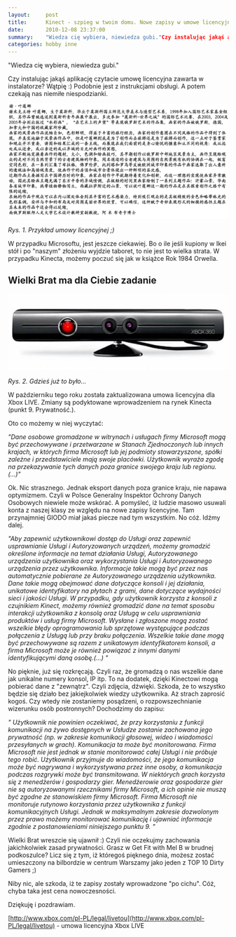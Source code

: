 ```yaml
---
layout:     post
title:      Kinect - szpieg w twoim domu. Nowe zapisy w umowe licencyjnej. 
date:       2010-12-08 23:37:00
summary:    "Wiedza cię wybiera, niewiedza gubi."Czy instalując jakąś aplikację czytacie umowę licencyjna zawarta w instalatorze?Wątpię  — ) Podobnie jest z instrukcjami obsługi. A potem czekają nas niemiłe niespodzianki. Rys. 1. Przykład umowy licencyjnej ;)W przypadku Microsoftu, jest jeszcze ciekawiej. Bo o il...
categories: hobby inne
---
```




"Wiedza cię wybiera, niewiedza gubi."

Czy instalując jakąś aplikację czytacie umowę licencyjna zawarta w instalatorze?
Wątpię :) Podobnie jest z instrukcjami obsługi. A potem czekają nas niemiłe niespodzianki. 




![desk](https://raw.githubusercontent.com/djfoxer/djfoxer.github.io/master/_img/2010-12-8-_189_/g_-_608x405_-_-_21943x20101208233614_1.gif)


 *Rys. 1. Przykład umowy licencyjnej ;)* 

W przypadku Microsoftu, jest jeszcze ciekawiej. Bo o ile jeśli kupiony w Ikei stół i po "naszym" złożeniu wyjdzie taboret, to nie jest to wielka strata. W przypadku Kinecta, możemy poczuć się jak w książce Rok 1984 Orwella.




## Wielki Brat ma dla Ciebie zadanie






![desk](https://raw.githubusercontent.com/djfoxer/djfoxer.github.io/master/_img/2010-12-8-_189_/g_-_608x405_-_-_21943x20101208233614_2.jpg)


 *Rys. 2. Gdzieś już to było...* 


W październiku tego roku została zaktualizowana umowa licencyjna dla Xbox LIVE. Zmiany są podyktowane wprowadzeniem na rynek Kinecta (punkt 9. Prywatność.).

Oto co możemy w niej wyczytać:



 *"Dane osobowe gromadzone w witrynach i usługach firmy Microsoft mogą być przechowywane i przetwarzane w Stanach Zjednoczonych lub innych krajach, w których firma Microsoft lub jej podmioty stowarzyszone, spółki zależne i przedstawiciele mają swoje placówki. Użytkownik wyraża zgodę na przekazywanie tych danych poza granice swojego kraju lub regionu.(...)"* 

Ok. Nic strasznego. Jednak eksport danych poza granice kraju, nie napawa optymizmem. Czyli w Polsce Generalny Inspektor Ochrony Danych Osobowych niewiele może wskórać. A pomyśleć, iż ludzie masowo usuwali konta z naszej klasy ze względu na nowe zapisy licencyjne. Tam przynajmniej GIODO miał jakaś piecze nad tym wszystkim. No cóż. Idźmy dalej. 



 *"Aby zapewnić użytkownikowi dostęp do Usługi oraz zapewnić usprawnianie Usługi i Autoryzowanych urządzeń, możemy gromadzić określone informacje na temat działania Usługi, Autoryzowanego urządzenia użytkownika oraz wykorzystania Usługi i Autoryzowanego urządzenia przez użytkownika. Informacje takie mogą być przez nas automatycznie pobierane ze Autoryzowanego urządzenia użytkownika. Dane takie mogą obejmować dane dotyczące konsoli i jej działania, unikatowe identyfikatory na płytach z grami, dane dotyczące wydajności sieci i jakości Usługi. W przypadku, gdy użytkownik korzysta z konsoli z czujnikiem Kinect, możemy również gromadzić dane na temat sposobu interakcji użytkownika z konsolą oraz Usługą w celu usprawniania produktów i usług firmy Microsoft. Wysłane i zgłoszone mogą zostać wszelkie błędy oprogramowania lub sprzętowe występujące podczas połączenia z Usługą lub przy braku połączenia. Wszelkie takie dane mogą być przechowywane są razem z unikatowym identyfikatorem konsoli, a firma Microsoft może je również powiązać z innymi danymi identyfikującymi daną osobę.(...) "* 

No pięknie, już się rozkręcają. Czyli raz, że gromadzą o nas wszelkie dane jak unikalne numery konsol, IP itp. To na dodatek, dzięki Kinectowi mogą pobierać dane z "zewnątrz". Czyli zdjęcia, dźwięki. Szkoda, że to wszystko będzie się działo bez jakiejkolwiek wiedzy użytkownika. Aż strach zaprosić kogoś. Czy wtedy nie zostaniemy posądzeni, o rozpowszechnianie wizerunku osób postronnych?
Dochodzimy do zapisu:



 *" Użytkownik nie powinien oczekiwać, że przy korzystaniu z funkcji komunikacji na żywo dostępnych w Usłudze zostanie zachowana jego prywatność (np. w zakresie komunikacji głosowej, wideo i wiadomości przesyłanych w grach). Komunikacja ta może być monitorowana. Firma Microsoft nie jest jednak w stanie monitorować całej Usługi i nie próbuje tego robić. Użytkownik przyjmuje do wiadomości, że jego komunikacja może być nagrywana i wykorzystywana przez inne osoby, a komunikacja podczas rozgrywki może być transmitowana. W niektórych grach korzysta się z menedżerów i gospodarzy gier. Menedżerowie oraz gospodarze gier nie są autoryzowanymi rzecznikami firmy Microsoft, a ich opinie nie muszą być zgodne ze stanowiskiem firmy Microsoft. Firma Microsoft nie monitoruje rutynowo korzystania przez użytkownika z funkcji komunikacyjnych Usługi. Jednak w maksymalnym zakresie dozwolonym przez prawo możemy monitorować komunikację i ujawniać informacje zgodnie z postanowieniami niniejszego punktu 9. "* 

Wielki Brat wreszcie się ujawnił :) Czyli nie oczekujmy zachowania jakichkolwiek zasad prywatności. Grasz w Get Fit with Mel B w brudnej podkoszulce? Licz się z tym, iż któregoś pięknego dnia, możesz zostać umieszczony na bilbordzie w centrum Warszamy jako jeden z TOP 10 Dirty Gamers ;) 

Niby nic, ale szkoda, iż te zapisy zostały wprowadzone "po cichu". Cóż, chyba taka jest cena nowoczesności.

Dziękuję i pozdrawiam.  

[http://www.xbox.com/pl-PL/legal/livetou](http://www.xbox.com/pl-PL/legal/livetou) - umowa licencyjna Xbox LIVE